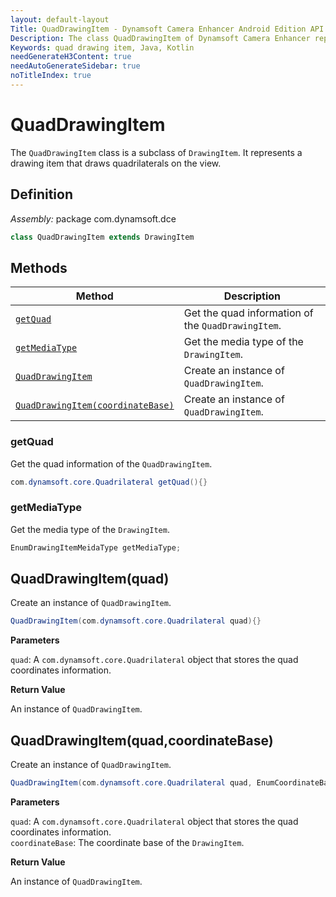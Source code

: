 ```yaml
---
layout: default-layout
Title: QuadDrawingItem - Dynamsoft Camera Enhancer Android Edition API Reference
Description: The class QuadDrawingItem of Dynamsoft Camera Enhancer represents a drawing item that draws quadrilaterals on the view.
Keywords: quad drawing item, Java, Kotlin
needGenerateH3Content: true
needAutoGenerateSidebar: true
noTitleIndex: true
---
```


# QuadDrawingItem

The `QuadDrawingItem` class is a subclass of `DrawingItem`. It represents a drawing item that draws quadrilaterals on the view.

## Definition

*Assembly:* package com.dynamsoft.dce

```java
class QuadDrawingItem extends DrawingItem
```

## Methods

| Method | Description |
|------- |-------------|
| [`getQuad`](#quad) | Get the quad information of the `QuadDrawingItem`. |
| [`getMediaType`](#getmediatype) | Get the media type of the `DrawingItem`. |
| [`QuadDrawingItem`](#quaddrawingitemquad) | Create an instance of `QuadDrawingItem`. |
| [`QuadDrawingItem(coordinateBase)`](#quaddrawingitemquadcoordinatebase) | Create an instance of `QuadDrawingItem`. |

### getQuad

Get the quad information of the `QuadDrawingItem`.

```java
com.dynamsoft.core.Quadrilateral getQuad(){}
```

### getMediaType

Get the media type of the `DrawingItem`.

```java
EnumDrawingItemMeidaType getMediaType;
```

## QuadDrawingItem(quad)

Create an instance of `QuadDrawingItem`.

```java
QuadDrawingItem(com.dynamsoft.core.Quadrilateral quad){}
```

**Parameters**

`quad`: A `com.dynamsoft.core.Quadrilateral` object that stores the quad coordinates information.

**Return Value**

An instance of `QuadDrawingItem`.

## QuadDrawingItem(quad,coordinateBase)

Create an instance of `QuadDrawingItem`.

```java
QuadDrawingItem(com.dynamsoft.core.Quadrilateral quad, EnumCoordinateBase coordinateBase){}
```

**Parameters**

`quad`: A `com.dynamsoft.core.Quadrilateral` object that stores the quad coordinates information.  
`coordinateBase`: The coordinate base of the `DrawingItem`.

**Return Value**

An instance of `QuadDrawingItem`.
